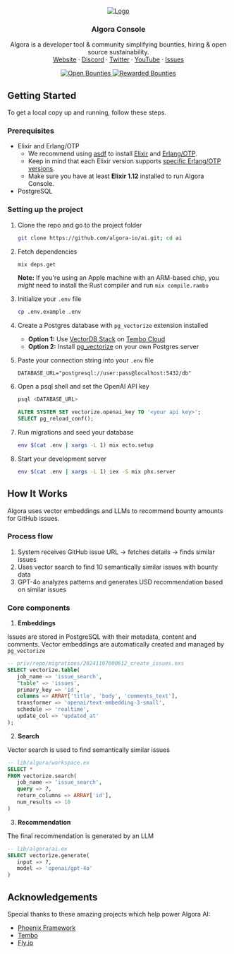 <!-- PROJECT LOGO -->
<p align="center">
  <a href="https://github.com/algora-io/ai">
   <img src="https://user-images.githubusercontent.com/17045339/231901505-2936b331-3716-4418-9386-4a5d9cb694ba.svg" alt="Logo">
  </a>

  <h3 align="center">Algora Console</h3>

  <p align="center">
    Algora is a developer tool & community simplifying bounties, hiring & open source sustainability.
    <br/>
    <a href="https://ai.algora.io">Website</a>
    ·
    <a href="https://algora.io/discord">Discord</a>
    ·
    <a href="https://twitter.com/algoraio">Twitter</a>
    ·
    <a href="https://www.youtube.com/@algora-io">YouTube</a>
    ·
    <a href="https://github.com/algora-io/ai/issues">Issues</a>
  </p>

  <p align="center">
    <a href="https://console.algora.io/org/algora/bounties?status=open">
      <img src="https://img.shields.io/endpoint?url=https%3A%2F%2Fconsole.algora.io%2Fapi%2Fshields%2Falgora%2Fbounties%3Fstatus%3Dopen" alt="Open Bounties">
    </a>
    <a href="https://console.algora.io/org/algora/bounties?status=completed">
      <img src="https://img.shields.io/endpoint?url=https%3A%2F%2Fconsole.algora.io%2Fapi%2Fshields%2Falgora%2Fbounties%3Fstatus%3Dcompleted" alt="Rewarded Bounties">
    </a>
  </p>
</p>

<!-- GETTING STARTED -->

## Getting Started

To get a local copy up and running, follow these steps.

### Prerequisites

- Elixir and Erlang/OTP
  - We recommend using [asdf](https://github.com/asdf-vm/asdf) to install [Elixir](https://github.com/asdf-vm/asdf-elixir) and [Erlang/OTP](https://github.com/asdf-vm/asdf-erlang).
  - Keep in mind that each Elixir version supports [specific Erlang/OTP versions](https://hexdocs.pm/elixir/compatibility-and-deprecations.html#between-elixir-and-erlang-otp).
  - Make sure you have at least **Elixir 1.12** installed to run Algora Console.
- PostgreSQL

### Setting up the project

1. Clone the repo and go to the project folder

   ```sh
   git clone https://github.com/algora-io/ai.git; cd ai
   ```

2. Fetch dependencies

   ```sh
   mix deps.get
   ```

   **Note:** If you're using an Apple machine with an ARM-based chip, you _might_ need to install the Rust compiler and run `mix compile.rambo`

3. Initialize your `.env` file

   ```sh
   cp .env.example .env
   ```

4. Create a Postgres database with `pg_vectorize` extension installed

   - **Option 1:** Use [VectorDB Stack](https://tembo.io/docs/product/stacks/ai/vectordb) on [Tembo Cloud](https://cloud.tembo.io)
   - **Option 2:** Install [pg_vectorize](https://github.com/tembo-io/pg_vectorize) on your own Postgres server

5. Paste your connection string into your `.env` file

   ```env
   DATABASE_URL="postgresql://user:pass@localhost:5432/db"
   ```

6. Open a psql shell and set the OpenAI API key

   ```sh
   psql <DATABASE_URL>
   ```

   ```sql
   ALTER SYSTEM SET vectorize.openai_key TO '<your api key>';
   SELECT pg_reload_conf();
   ```

7. Run migrations and seed your database

   ```sh
   env $(cat .env | xargs -L 1) mix ecto.setup
   ```

8. Start your development server

   ```sh
   env $(cat .env | xargs -L 1) iex -S mix phx.server
   ```

## How It Works

Algora uses vector embeddings and LLMs to recommend bounty amounts for GitHub issues.

### Process flow

1. System receives GitHub issue URL → fetches details → finds similar issues
2. Uses vector search to find 10 semantically similar issues with bounty data
3. GPT-4o analyzes patterns and generates USD recommendation based on similar issues

### Core components

1. **Embeddings**

Issues are stored in PostgreSQL with their metadata, content and comments. Vector embeddings are automatically created and managed by `pg_vectorize`

```sql
-- priv/repo/migrations/20241107000612_create_issues.exs
SELECT vectorize.table(
   job_name => 'issue_search',
   "table" => 'issues',
   primary_key => 'id',
   columns => ARRAY['title', 'body', 'comments_text'],
   transformer => 'openai/text-embedding-3-small',
   schedule => 'realtime',
   update_col => 'updated_at'
);
```

2. **Search**

Vector search is used to find semantically similar issues

```sql
-- lib/algora/workspace.ex
SELECT *
FROM vectorize.search(
   job_name => 'issue_search',
   query => ?,
   return_columns => ARRAY['id'],
   num_results => 10
)
```

3. **Recommendation**

The final recommendation is generated by an LLM

```sql
-- lib/algora/ai.ex
SELECT vectorize.generate(
   input => ?,
   model => 'openai/gpt-4o'
)
```

<!-- ACKNOWLEDGEMENTS -->

## Acknowledgements

Special thanks to these amazing projects which help power Algora AI:

- [Phoenix Framework](https://www.phoenixframework.org/)
- [Tembo](https://tembo.io/)
- [Fly.io](https://fly.io/)
